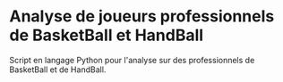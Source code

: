 # Analyse de joueurs professionnels de BasketBall et HandBall 
Script en langage Python pour l'analyse sur des professionnels de BasketBall et de HandBall. 
